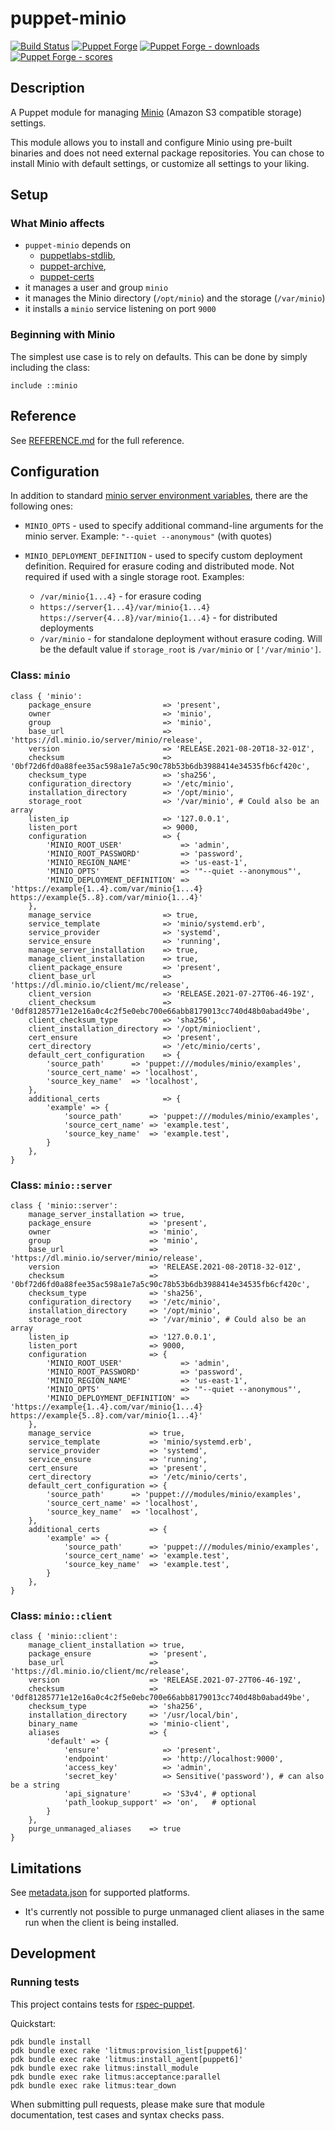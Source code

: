 # puppet-minio

[![Build Status][build-shield]][build-status]
[![Puppet Forge][forge-shield]][forge-minio]
[![Puppet Forge - downloads][forge-shield-dl]][forge-minio]
[![Puppet Forge - scores][forge-shield-sc]][forge-minio]

## Description

A Puppet module for managing [Minio][minio] (Amazon S3 compatible storage)
settings.

This module allows you to install and configure Minio using pre-built binaries
and does not need external package repositories. You can chose to install Minio
with default settings, or customize all settings to your liking.

## Setup

### What Minio affects

- `puppet-minio` depends on
  - [puppetlabs-stdlib][puppetlabs-stdlib],
  - [puppet-archive][puppet-archive],
  - [puppet-certs][puppet-certs]
- it manages a user and group `minio`
- it manages the Minio directory (`/opt/minio`) and the storage (`/var/minio`)
- it installs a `minio` service listening on port `9000`

### Beginning with Minio

The simplest use case is to rely on defaults. This can be done by simply
including the class:

```puppet
include ::minio
```

## Reference

See [REFERENCE.md](REFERENCE.md) for the full reference.

## Configuration

In addition to standard [minio server environment variables][minio-environment-variables],
there are the following ones:

* `MINIO_OPTS` - used to specify additional command-line arguments for the minio server.
  Example: `"--quiet --anonymous"` (with quotes)

* `MINIO_DEPLOYMENT_DEFINITION` - used to specify custom deployment definition.
  Required for erasure coding and distributed mode. Not required if used with
  a single storage root.
  Examples:

  * `/var/minio{1...4}` - for erasure coding
  * `https://server{1...4}/var/minio{1...4} https://server{4...8}/var/minio{1...4}` - for distributed deployments
  * `/var/minio` - for standalone deployment without erasure coding. Will be the default value
    if `storage_root` is `/var/minio` or `['/var/minio']`.

### Class: `minio`

```puppet
class { 'minio':
    package_ensure                => 'present',
    owner                         => 'minio',
    group                         => 'minio',
    base_url                      => 'https://dl.minio.io/server/minio/release',
    version                       => 'RELEASE.2021-08-20T18-32-01Z',
    checksum                      => '0bf72d6fd0a88fee35ac598a1e7a5c90c78b53b6db3988414e34535fb6cf420c',
    checksum_type                 => 'sha256',
    configuration_directory       => '/etc/minio',
    installation_directory        => '/opt/minio',
    storage_root                  => '/var/minio', # Could also be an array
    listen_ip                     => '127.0.0.1',
    listen_port                   => 9000,
    configuration                 => {
        'MINIO_ROOT_USER'             => 'admin',
        'MINIO_ROOT_PASSWORD'         => 'password',
        'MINIO_REGION_NAME'           => 'us-east-1',
        'MINIO_OPTS'                  => '"--quiet --anonymous"',
        'MINIO_DEPLOYMENT_DEFINITION' => 'https://example{1..4}.com/var/minio{1...4} https://example{5..8}.com/var/minio{1...4}'
    },
    manage_service                => true,
    service_template              => 'minio/systemd.erb',
    service_provider              => 'systemd',
    service_ensure                => 'running',
    manage_server_installation    => true,
    manage_client_installation    => true,
    client_package_ensure         => 'present',
    client_base_url               => 'https://dl.minio.io/client/mc/release',
    client_version                => 'RELEASE.2021-07-27T06-46-19Z',
    client_checksum               => '0df81285771e12e16a0c4c2f5e0ebc700e66abb8179013cc740d48b0abad49be',
    client_checksum_type          => 'sha256',
    client_installation_directory => '/opt/minioclient',
    cert_ensure                   => 'present',
    cert_directory                => '/etc/minio/certs',
    default_cert_configuration    => {
        'source_path'      => 'puppet:///modules/minio/examples',
        'source_cert_name' => 'localhost',
        'source_key_name'  => 'localhost',
    },
    additional_certs              => {
        'example' => {
            'source_path'      => 'puppet:///modules/minio/examples',
            'source_cert_name' => 'example.test',
            'source_key_name'  => 'example.test',
        }
    },
}
```

### Class: `minio::server`

```puppet
class { 'minio::server':
    manage_server_installation => true,
    package_ensure             => 'present',
    owner                      => 'minio',
    group                      => 'minio',
    base_url                   => 'https://dl.minio.io/server/minio/release',
    version                    => 'RELEASE.2021-08-20T18-32-01Z',
    checksum                   => '0bf72d6fd0a88fee35ac598a1e7a5c90c78b53b6db3988414e34535fb6cf420c',
    checksum_type              => 'sha256',
    configuration_directory    => '/etc/minio',
    installation_directory     => '/opt/minio',
    storage_root               => '/var/minio', # Could also be an array
    listen_ip                  => '127.0.0.1',
    listen_port                => 9000,
    configuration              => {
        'MINIO_ROOT_USER'             => 'admin',
        'MINIO_ROOT_PASSWORD'         => 'password',
        'MINIO_REGION_NAME'           => 'us-east-1',
        'MINIO_OPTS'                  => '"--quiet --anonymous"',
        'MINIO_DEPLOYMENT_DEFINITION' => 'https://example{1..4}.com/var/minio{1...4} https://example{5..8}.com/var/minio{1...4}'
    },
    manage_service             => true,
    service_template           => 'minio/systemd.erb',
    service_provider           => 'systemd',
    service_ensure             => 'running',
    cert_ensure                => 'present',
    cert_directory             => '/etc/minio/certs',
    default_cert_configuration => {
        'source_path'      => 'puppet:///modules/minio/examples',
        'source_cert_name' => 'localhost',
        'source_key_name'  => 'localhost',
    },
    additional_certs           => {
        'example' => {
            'source_path'      => 'puppet:///modules/minio/examples',
            'source_cert_name' => 'example.test',
            'source_key_name'  => 'example.test',
        }
    },
}
```

### Class: `minio::client`

```puppet
class { 'minio::client':
    manage_client_installation => true,
    package_ensure             => 'present',
    base_url                   => 'https://dl.minio.io/client/mc/release',
    version                    => 'RELEASE.2021-07-27T06-46-19Z',
    checksum                   => '0df81285771e12e16a0c4c2f5e0ebc700e66abb8179013cc740d48b0abad49be',
    checksum_type              => 'sha256',
    installation_directory     => '/usr/local/bin',
    binary_name                => 'minio-client',
    aliases                    => {
        'default' => {
            'ensure'              => 'present',
            'endpoint'            => 'http://localhost:9000',
            'access_key'          => 'admin',
            'secret_key'          => Sensitive('password'), # can also be a string
            'api_signature'       => 'S3v4', # optional
            'path_lookup_support' => 'on',   # optional
        }
    },
    purge_unmanaged_aliases    => true
}
```

## Limitations

See [metadata.json](metadata.json) for supported platforms.

* It's currently not possible to purge unmanaged client aliases in the same run
  when the client is being installed.

## Development

### Running tests

This project contains tests for [rspec-puppet][puppet-rspec].

Quickstart:

```console
pdk bundle install
pdk bundle exec rake 'litmus:provision_list[puppet6]'
pdk bundle exec rake 'litmus:install_agent[puppet6]'
pdk bundle exec rake litmus:install_module
pdk bundle exec rake litmus:acceptance:parallel
pdk bundle exec rake litmus:tear_down
```

When submitting pull requests, please make sure that module documentation,
test cases and syntax checks pass.

[minio]: https://minio.io
[minio-environment-variables]: https://docs.min.io/minio/baremetal/reference/minio-server/minio-server.html#minio-server-environment-variables
[puppetlabs-stdlib]: https://github.com/puppetlabs/puppetlabs-stdlib
[puppet-archive]: https://github.com/voxpupuli/puppet-archive
[puppet-certs]: https://github.com/broadinstitute/puppet-certs
[puppet-rspec]: http://rspec-puppet.com/

[build-status]: https://travis-ci.org/kogitoapp/puppet-minio
[build-shield]: https://travis-ci.org/kogitoapp/puppet-minio.png?branch=master
[forge-minio]: https://forge.puppetlabs.com/kogitoapp/minio
[forge-shield]: https://img.shields.io/puppetforge/v/kogitoapp/minio.svg
[forge-shield-dl]: https://img.shields.io/puppetforge/dt/kogitoapp/minio.svg
[forge-shield-sc]: https://img.shields.io/puppetforge/f/kogitoapp/minio.svg
